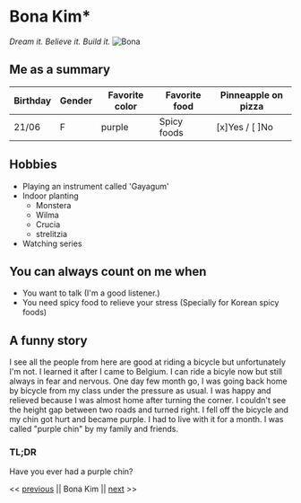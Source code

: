 # Bona Kim*
*Dream it. Believe it. Build it.*
![Bona](url)


## Me as a summary

Birthday | Gender | Favorite color | Favorite food | Pinneapple on pizza 
-------- | ------ | ---------------|-------------- | -------------
   21/06 |    F   |     purple     |  Spicy foods  |  [x]Yes / [ ]No 


## Hobbies

* Playing an instrument called 'Gayagum'
* Indoor planting
  * Monstera
  * Wilma
  * Crucia
  * strelitzia
* Watching series


## You can always count on me when

* You want to talk (I'm a good listener.)
* You need spicy food to relieve your stress (Specially for Korean spicy foods)


## A funny story

I see all the people from here are good at riding a bicycle but unfortunately I'm not.
I learned it after I came to Belgium. 
I can ride a bicyle now but still always in fear and nervous.
One day few month go, I was going back home by bicycle from my class under the pressure as usual.
I was happy and relieved because I was almost home after turning the corner.
I couldn't see the height gap between two roads and turned right.
I fell off the bicycle and my chin got hurt and became purple.
I had to live with it for a month.
I was called "purple chin" by my family and friends.

### TL;DR
Have you ever had a purple chin?


<< [previous]() || Bona Kim || [next]() >>
